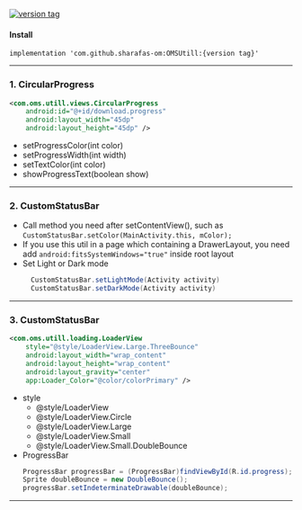 [![version tag](https://jitpack.io/v/sharafas-om/OMSUtill.svg)](https://github.com/sharafas-om/OMSUtill)
#### **Install**
    implementation 'com.github.sharafas-om:OMSUtill:{version tag}'

------------
 ### 1. CircularProgress
```xml
<com.oms.utill.views.CircularProgress
	android:id="@+id/download.progress"
	android:layout_width="45dp"
	android:layout_height="45dp" />
```
- setProgressColor(int color)
- setProgressWidth(int width)
- setTextColor(int color)
- showProgressText(boolean show)

------------
### 2.  CustomStatusBar
- Call method you need after setContentView(), such as 
	`CustomStatusBar.setColor(MainActivity.this, mColor);`
- If you use this util in a page which containing a DrawerLayout, you need add `android:fitsSystemWindows="true"` inside root layout
- Set Light or Dark mode
	```java
	  CustomStatusBar.setLightMode(Activity activity)
	  CustomStatusBar.setDarkMode(Activity activity)
	```

------------
### 3.  CustomStatusBar
```xml
<com.oms.utill.loading.LoaderView 
    style="@style/LoaderView.Large.ThreeBounce"
    android:layout_width="wrap_content"
    android:layout_height="wrap_content"
    android:layout_gravity="center"
    app:Loader_Color="@color/colorPrimary" />
```
- style
	- @style/LoaderView
	- @style/LoaderView.Circle
	- @style/LoaderView.Large
	- @style/LoaderView.Small
	- @style/LoaderView.Small.DoubleBounce 
- ProgressBar
	```java
	ProgressBar progressBar = (ProgressBar)findViewById(R.id.progress);
	Sprite doubleBounce = new DoubleBounce();
	progressBar.setIndeterminateDrawable(doubleBounce);
	```
------------






